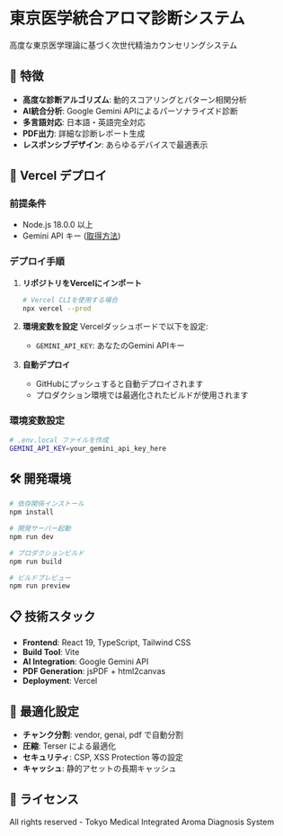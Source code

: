 # 東京医学統合アロマ診断システム

高度な東京医学理論に基づく次世代精油カウンセリングシステム

## 🌟 特徴

- **高度な診断アルゴリズム**: 動的スコアリングとパターン相関分析
- **AI統合分析**: Google Gemini APIによるパーソナライズド診断
- **多言語対応**: 日本語・英語完全対応
- **PDF出力**: 詳細な診断レポート生成
- **レスポンシブデザイン**: あらゆるデバイスで最適表示

## 🚀 Vercel デプロイ

### 前提条件
- Node.js 18.0.0 以上
- Gemini API キー ([取得方法](https://makersuite.google.com/app/apikey))

### デプロイ手順

1. **リポジトリをVercelにインポート**
   ```bash
   # Vercel CLIを使用する場合
   npx vercel --prod
   ```

2. **環境変数を設定**
   Vercelダッシュボードで以下を設定:
   - `GEMINI_API_KEY`: あなたのGemini APIキー

3. **自動デプロイ**
   - GitHubにプッシュすると自動デプロイされます
   - プロダクション環境では最適化されたビルドが使用されます

### 環境変数設定

```bash
# .env.local ファイルを作成
GEMINI_API_KEY=your_gemini_api_key_here
```

## 🛠️ 開発環境

```bash
# 依存関係インストール
npm install

# 開発サーバー起動
npm run dev

# プロダクションビルド
npm run build

# ビルドプレビュー
npm run preview
```

## 📋 技術スタック

- **Frontend**: React 19, TypeScript, Tailwind CSS
- **Build Tool**: Vite
- **AI Integration**: Google Gemini API
- **PDF Generation**: jsPDF + html2canvas
- **Deployment**: Vercel

## 🔧 最適化設定

- **チャンク分割**: vendor, genai, pdf で自動分割
- **圧縮**: Terser による最適化
- **セキュリティ**: CSP, XSS Protection 等の設定
- **キャッシュ**: 静的アセットの長期キャッシュ

## 📄 ライセンス

All rights reserved - Tokyo Medical Integrated Aroma Diagnosis System
